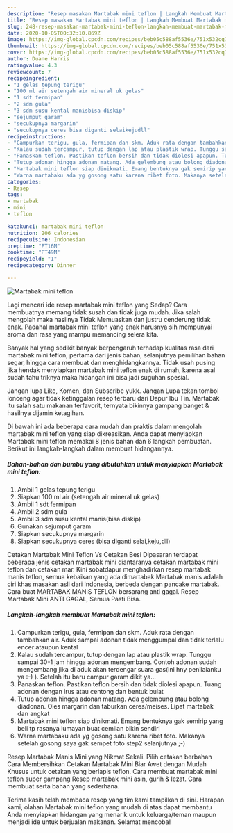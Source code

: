 ```yaml
---
description: "Resep masakan Martabak mini teflon | Langkah Membuat Martabak mini teflon Yang Enak Dan Lezat"
title: "Resep masakan Martabak mini teflon | Langkah Membuat Martabak mini teflon Yang Enak Dan Lezat"
slug: 248-resep-masakan-martabak-mini-teflon-langkah-membuat-martabak-mini-teflon-yang-enak-dan-lezat
date: 2020-10-05T00:32:10.869Z
image: https://img-global.cpcdn.com/recipes/beb05c588af5536e/751x532cq70/martabak-mini-teflon-foto-resep-utama.jpg
thumbnail: https://img-global.cpcdn.com/recipes/beb05c588af5536e/751x532cq70/martabak-mini-teflon-foto-resep-utama.jpg
cover: https://img-global.cpcdn.com/recipes/beb05c588af5536e/751x532cq70/martabak-mini-teflon-foto-resep-utama.jpg
author: Duane Harris
ratingvalue: 4.3
reviewcount: 7
recipeingredient:
- "1 gelas tepung terigu"
- "100 ml air setengah air mineral uk gelas"
- "1 sdt fermipan"
- "2 sdm gula"
- "3 sdm susu kental manisbisa diskip"
- "sejumput garam"
- "secukupnya margarin"
- "secukupnya ceres bisa diganti selaikejudll"
recipeinstructions:
- "Campurkan terigu, gula, fermipan dan skm. Aduk rata dengan tambahkan air. Aduk sampai adonan tidak menggumpal dan tidak terlalu encer ataupun kental"
- "Kalau sudah tercampur, tutup dengan lap atau plastik wrap. Tunggu sampai 30-1 jam hingga adonan mengembang. Contoh adonan sudah mengembang jika di aduk akan terdengar suara gas(ini hny penilaianku ya :-) ). Setelah itu baru campur garam dikit ya..."
- "Panaskan teflon. Pastikan teflon bersih dan tidak diolesi apapun. Tuang adonan dengan irus atau centong dan bentuk bulat"
- "Tutup adonan hingga adonan matang. Ada gelembung atau bolong diadonan. Oles margarin dan taburkan ceres/meises. Lipat martabak dan angkat"
- "Martabak mini teflon siap dinikmati. Emang bentuknya gak semirip yang beli tp rasanya lumayan buat cemilan bikin sendiri"
- "Warna martabaku ada yg gosong satu karena ribet foto. Makanya setelah gosong saya gak sempet foto step2 selanjutnya ;-)"
categories:
- Resep
tags:
- martabak
- mini
- teflon

katakunci: martabak mini teflon 
nutrition: 206 calories
recipecuisine: Indonesian
preptime: "PT16M"
cooktime: "PT49M"
recipeyield: "1"
recipecategory: Dinner

---
```



![Martabak mini teflon](https://img-global.cpcdn.com/recipes/beb05c588af5536e/751x532cq70/martabak-mini-teflon-foto-resep-utama.jpg)

Lagi mencari ide resep martabak mini teflon yang Sedap? Cara membuatnya memang tidak susah dan tidak juga mudah. Jika salah mengolah maka hasilnya Tidak Memuaskan dan justru cenderung tidak enak. Padahal martabak mini teflon yang enak harusnya sih mempunyai aroma dan rasa yang mampu memancing selera kita.

Banyak hal yang sedikit banyak berpengaruh terhadap kualitas rasa dari martabak mini teflon, pertama dari jenis bahan, selanjutnya pemilihan bahan segar, hingga cara membuat dan menghidangkannya. Tidak usah pusing jika hendak menyiapkan martabak mini teflon enak di rumah, karena asal sudah tahu triknya maka hidangan ini bisa jadi suguhan spesial.

Jangan lupa Like, Komen, dan Subscribe yukk. Jangan Lupa tekan tombol lonceng agar tidak ketinggalan resep terbaru dari Dapur Ibu Tin. Martabak itu salah satu makanan terfavorit, ternyata bikinnya gampang banget &amp; hasilnya dijamin ketagihan.


Di bawah ini ada beberapa cara mudah dan praktis dalam mengolah martabak mini teflon yang siap dikreasikan. Anda dapat menyiapkan Martabak mini teflon memakai 8 jenis bahan dan 6 langkah pembuatan. Berikut ini langkah-langkah dalam membuat hidangannya.

<!--inarticleads1-->

##### Bahan-bahan dan bumbu yang dibutuhkan untuk menyiapkan Martabak mini teflon:

1. Ambil 1 gelas tepung terigu
1. Siapkan 100 ml air (setengah air mineral uk gelas)
1. Ambil 1 sdt fermipan
1. Ambil 2 sdm gula
1. Ambil 3 sdm susu kental manis(bisa diskip)
1. Gunakan sejumput garam
1. Siapkan secukupnya margarin
1. Siapkan secukupnya ceres (bisa diganti selai,keju,dll)


Cetakan Martabak Mini Teflon Vs Cetakan Besi Dipasaran terdapat beberapa jenis cetakan martabak mini diantaranya cetakan martabak mini teflon dan cetakan mar. Kini sobatdapur menghadirkan resep martabak manis teflon, semua kebaikan yang ada dimartabak Martabak manis adalah ciri khas masakan asli dari Indonesia, berbeda dengan pancake martabak. Cara buat MARTABAK MANIS TEFLON bersarang anti gagal. Resep Martabak Mini ANTI GAGAL, Semua Pasti Bisa. 

<!--inarticleads2-->

##### Langkah-langkah membuat Martabak mini teflon:

1. Campurkan terigu, gula, fermipan dan skm. Aduk rata dengan tambahkan air. Aduk sampai adonan tidak menggumpal dan tidak terlalu encer ataupun kental
1. Kalau sudah tercampur, tutup dengan lap atau plastik wrap. Tunggu sampai 30-1 jam hingga adonan mengembang. Contoh adonan sudah mengembang jika di aduk akan terdengar suara gas(ini hny penilaianku ya :-) ). Setelah itu baru campur garam dikit ya...
1. Panaskan teflon. Pastikan teflon bersih dan tidak diolesi apapun. Tuang adonan dengan irus atau centong dan bentuk bulat
1. Tutup adonan hingga adonan matang. Ada gelembung atau bolong diadonan. Oles margarin dan taburkan ceres/meises. Lipat martabak dan angkat
1. Martabak mini teflon siap dinikmati. Emang bentuknya gak semirip yang beli tp rasanya lumayan buat cemilan bikin sendiri
1. Warna martabaku ada yg gosong satu karena ribet foto. Makanya setelah gosong saya gak sempet foto step2 selanjutnya ;-)


Resep Martabak Manis Mini yang Nikmat Sekali. Pilih cetakan berbahan Cara Membersihkan Cetakan Martabak Mini Biar Awet dengan Mudah Khusus untuk cetakan yang berlapis teflon. Cara membuat martabak mini teflon super gampang Resep martabak mini asin, gurih &amp; lezat. Cara membuat serta bahan yang sederhana. 

Terima kasih telah membaca resep yang tim kami tampilkan di sini. Harapan kami, olahan Martabak mini teflon yang mudah di atas dapat membantu Anda menyiapkan hidangan yang menarik untuk keluarga/teman maupun menjadi ide untuk berjualan makanan. Selamat mencoba!
